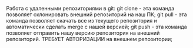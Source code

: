Работа с удаленными репозиториями в git:
git clone - эта команда позволяет склонировать внешний репозиторий на наш ПК;
git pull - эта команда позволяет скачать все из текущего репозитория и автоматически
сделать merge с нашей версией;
git push - эта команда позволяет отправить нашу версию репозитория на внешний репозиторий. ТРЕБУЕТ АВТОРИЗАЦИИ на внешнем репозитории;